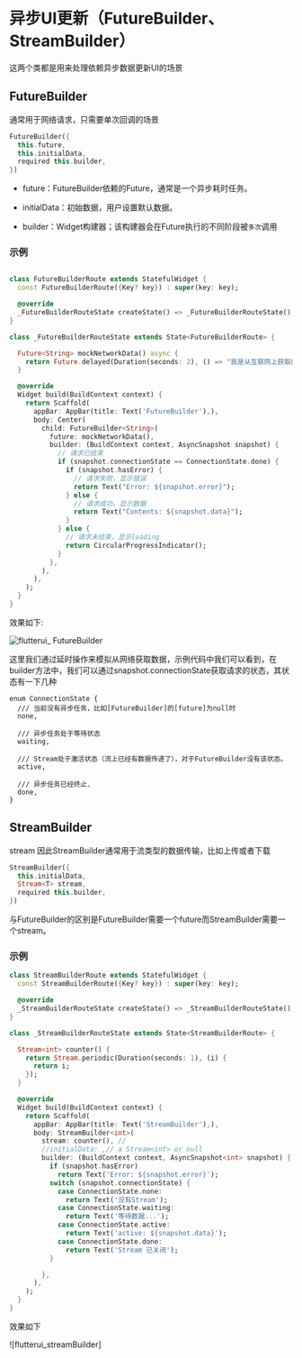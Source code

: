 # 异步UI更新（FutureBuilder、StreamBuilder）

这两个类都是用来处理依赖异步数据更新UI的场景

## FutureBuilder

通常用于网络请求，只需要单次回调的场景

```dart
FutureBuilder({
  this.future,
  this.initialData,
  required this.builder,
})
```

- future：FutureBuilder依赖的Future，通常是一个异步耗时任务。

- initialData：初始数据，用户设置默认数据。

- builder：Widget构建器；该构建器会在Future执行的不同阶段被`多次`调用


### 示例

```dart

class FutureBuilderRoute extends StatefulWidget {
  const FutureBuilderRoute({Key? key}) : super(key: key);

  @override
  _FutureBuilderRouteState createState() => _FutureBuilderRouteState();
}

class _FutureBuilderRouteState extends State<FutureBuilderRoute> {

  Future<String> mockNetworkData() async {
    return Future.delayed(Duration(seconds: 2), () => "我是从互联网上获取的数据");
  }

  @override
  Widget build(BuildContext context) {
    return Scaffold(
      appBar: AppBar(title: Text('FutureBuilder'),),
      body: Center(
        child: FutureBuilder<String>(
          future: mockNetworkData(),
          builder: (BuildContext context, AsyncSnapshot snapshot) {
            // 请求已结束
            if (snapshot.connectionState == ConnectionState.done) {
              if (snapshot.hasError) {
                // 请求失败，显示错误
                return Text("Error: ${snapshot.error}");
              } else {
                // 请求成功，显示数据
                return Text("Contents: ${snapshot.data}");
              }
            } else {
              // 请求未结束，显示loading
              return CircularProgressIndicator();
            }
          },
        ),
      ),
    );
  }
}

```

效果如下:

![flutterui_ FutureBuilder]()

这里我们通过延时操作来模拟从网络获取数据，示例代码中我们可以看到，在builder方法中，我们可以通过snapshot.connectionState获取请求的状态，其状态有一下几种

```
enum ConnectionState {
  /// 当前没有异步任务，比如[FutureBuilder]的[future]为null时
  none,

  /// 异步任务处于等待状态
  waiting,

  /// Stream处于激活状态（流上已经有数据传递了），对于FutureBuilder没有该状态。
  active,

  /// 异步任务已经终止.
  done,
}
```

## StreamBuilder

stream 因此StreamBuilder通常用于流类型的数据传输，比如上传或者下载

```dart
StreamBuilder({
  this.initialData,
  Stream<T> stream,
  required this.builder,
}) 
```

与FutureBuilder的区别是FutureBuilder需要一个future而StreamBuilder需要一个stream。


### 示例

```dart
class StreamBuilderRoute extends StatefulWidget {
  const StreamBuilderRoute({Key? key}) : super(key: key);

  @override
  _StreamBuilderRouteState createState() => _StreamBuilderRouteState();
}

class _StreamBuilderRouteState extends State<StreamBuilderRoute> {

  Stream<int> counter() {
    return Stream.periodic(Duration(seconds: 1), (i) {
      return i;
    });
  }

  @override
  Widget build(BuildContext context) {
    return Scaffold(
      appBar: AppBar(title: Text('StreamBuilder'),),
      body: StreamBuilder<int>(
        stream: counter(), //
        //initialData: ,// a Stream<int> or null
        builder: (BuildContext context, AsyncSnapshot<int> snapshot) {
          if (snapshot.hasError)
            return Text('Error: ${snapshot.error}');
          switch (snapshot.connectionState) {
            case ConnectionState.none:
              return Text('没有Stream');
            case ConnectionState.waiting:
              return Text('等待数据...');
            case ConnectionState.active:
              return Text('active: ${snapshot.data}');
            case ConnectionState.done:
              return Text('Stream 已关闭');
          }

        },
      ),
    );
  }
}
```
效果如下

![flutterui_streamBuilder]
